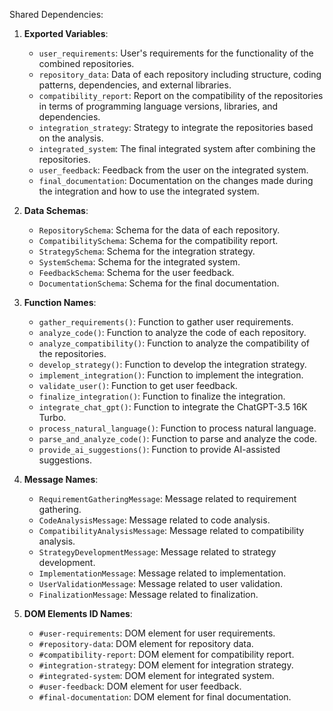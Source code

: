 Shared Dependencies:

1. **Exported Variables**: 
   - `user_requirements`: User's requirements for the functionality of the combined repositories.
   - `repository_data`: Data of each repository including structure, coding patterns, dependencies, and external libraries.
   - `compatibility_report`: Report on the compatibility of the repositories in terms of programming language versions, libraries, and dependencies.
   - `integration_strategy`: Strategy to integrate the repositories based on the analysis.
   - `integrated_system`: The final integrated system after combining the repositories.
   - `user_feedback`: Feedback from the user on the integrated system.
   - `final_documentation`: Documentation on the changes made during the integration and how to use the integrated system.

2. **Data Schemas**: 
   - `RepositorySchema`: Schema for the data of each repository.
   - `CompatibilitySchema`: Schema for the compatibility report.
   - `StrategySchema`: Schema for the integration strategy.
   - `SystemSchema`: Schema for the integrated system.
   - `FeedbackSchema`: Schema for the user feedback.
   - `DocumentationSchema`: Schema for the final documentation.

3. **Function Names**: 
   - `gather_requirements()`: Function to gather user requirements.
   - `analyze_code()`: Function to analyze the code of each repository.
   - `analyze_compatibility()`: Function to analyze the compatibility of the repositories.
   - `develop_strategy()`: Function to develop the integration strategy.
   - `implement_integration()`: Function to implement the integration.
   - `validate_user()`: Function to get user feedback.
   - `finalize_integration()`: Function to finalize the integration.
   - `integrate_chat_gpt()`: Function to integrate the ChatGPT-3.5 16K Turbo.
   - `process_natural_language()`: Function to process natural language.
   - `parse_and_analyze_code()`: Function to parse and analyze the code.
   - `provide_ai_suggestions()`: Function to provide AI-assisted suggestions.

4. **Message Names**: 
   - `RequirementGatheringMessage`: Message related to requirement gathering.
   - `CodeAnalysisMessage`: Message related to code analysis.
   - `CompatibilityAnalysisMessage`: Message related to compatibility analysis.
   - `StrategyDevelopmentMessage`: Message related to strategy development.
   - `ImplementationMessage`: Message related to implementation.
   - `UserValidationMessage`: Message related to user validation.
   - `FinalizationMessage`: Message related to finalization.

5. **DOM Elements ID Names**: 
   - `#user-requirements`: DOM element for user requirements.
   - `#repository-data`: DOM element for repository data.
   - `#compatibility-report`: DOM element for compatibility report.
   - `#integration-strategy`: DOM element for integration strategy.
   - `#integrated-system`: DOM element for integrated system.
   - `#user-feedback`: DOM element for user feedback.
   - `#final-documentation`: DOM element for final documentation.
